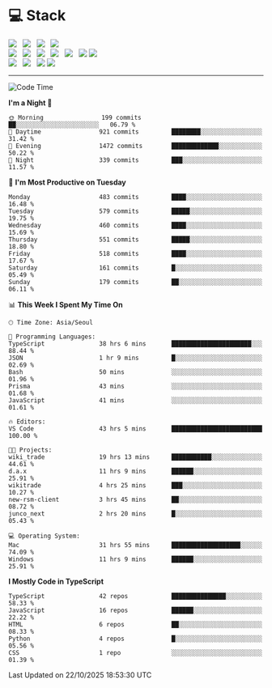 <h1>💻 Stack</h1>
<div>
 <!-- badge : https://shields.io/ -->
 <!-- icon : https://simpleicons.org/?q=Get -->
 <img src="https://img.shields.io/badge/HTML5-e74c3c?style=flat-square&logo=HTML5&logoColor=white"/> &nbsp 
 <img src="https://img.shields.io/badge/CSS3-0A84FF?style=flat-square&logo=CSS3&logoColor=white"/> &nbsp 
 <img src="https://img.shields.io/badge/JavaScript-FFCD11?style=flat-square&logo=JavaScript&logoColor=white"/> &nbsp 
 <img src="https://img.shields.io/badge/TypeScript-3075C0?style=flat-square&logo=TypeScript&logoColor=white"/>
 <br/>
 <img src="https://img.shields.io/badge/Next-000000?style=flat-square&logo=nextdotjs&logoColor=white"/> &nbsp 
 <img src="https://img.shields.io/badge/React-00BCF6?style=flat-square&logo=React&logoColor=white"/> &nbsp 
 <img src="https://img.shields.io/badge/Redux-764ABC?style=flat-square&logo=Redux&logoColor=white"/> &nbsp
 <img src="https://img.shields.io/badge/Recoil-3578E5?style=flat-square&logo=recoil&logoColor=white"/> &nbsp
 <img src="https://img.shields.io/badge/React-Query-FF4154?style=flat-square&logo=reactquery&logoColor=white"/> &nbsp 
 <img src="https://img.shields.io/badge/styled%2Dcomponents-DB7093?style=flat-square&logo=styled%2Dcomponents&logoColor=white"/>
 <img src="https://img.shields.io/badge/CSS Modules-000000?style=flat-square&logo=CSS Modules&logoColor=white"/> &nbsp 
 <br/>
 <img src="https://img.shields.io/badge/Node-339933?style=flat-square&logo=Node.js&logoColor=white"/> &nbsp 
 <img src="https://img.shields.io/badge/Express-000000?style=flat-square&logo=Express&logoColor=white"/> &nbsp 
 <img src="https://img.shields.io/badge/MongoDB-47A248?style=flat-square&logo=MongoDB&logoColor=white"/>
 <img src="https://img.shields.io/badge/MariaDB-003545?style=flat-square&logo=mariadb&logoColor=white"/>
</div>

<hr>

<!--START_SECTION:waka-->
![Code Time](http://img.shields.io/badge/Code%20Time-3%2C006%20hrs%2058%20mins-blue)

**I'm a Night 🦉** 

```text
🌞 Morning                199 commits         ██░░░░░░░░░░░░░░░░░░░░░░░   06.79 % 
🌆 Daytime                921 commits         ████████░░░░░░░░░░░░░░░░░   31.42 % 
🌃 Evening                1472 commits        █████████████░░░░░░░░░░░░   50.22 % 
🌙 Night                  339 commits         ███░░░░░░░░░░░░░░░░░░░░░░   11.57 % 
```
📅 **I'm Most Productive on Tuesday** 

```text
Monday                   483 commits         ████░░░░░░░░░░░░░░░░░░░░░   16.48 % 
Tuesday                  579 commits         █████░░░░░░░░░░░░░░░░░░░░   19.75 % 
Wednesday                460 commits         ████░░░░░░░░░░░░░░░░░░░░░   15.69 % 
Thursday                 551 commits         █████░░░░░░░░░░░░░░░░░░░░   18.80 % 
Friday                   518 commits         ████░░░░░░░░░░░░░░░░░░░░░   17.67 % 
Saturday                 161 commits         █░░░░░░░░░░░░░░░░░░░░░░░░   05.49 % 
Sunday                   179 commits         ██░░░░░░░░░░░░░░░░░░░░░░░   06.11 % 
```


📊 **This Week I Spent My Time On** 

```text
🕑︎ Time Zone: Asia/Seoul

💬 Programming Languages: 
TypeScript               38 hrs 6 mins       ██████████████████████░░░   88.44 % 
JSON                     1 hr 9 mins         █░░░░░░░░░░░░░░░░░░░░░░░░   02.69 % 
Bash                     50 mins             ░░░░░░░░░░░░░░░░░░░░░░░░░   01.96 % 
Prisma                   43 mins             ░░░░░░░░░░░░░░░░░░░░░░░░░   01.68 % 
JavaScript               41 mins             ░░░░░░░░░░░░░░░░░░░░░░░░░   01.61 % 

🔥 Editors: 
VS Code                  43 hrs 5 mins       █████████████████████████   100.00 % 

🐱‍💻 Projects: 
wiki_trade               19 hrs 13 mins      ███████████░░░░░░░░░░░░░░   44.61 % 
d.a.x                    11 hrs 9 mins       ██████░░░░░░░░░░░░░░░░░░░   25.91 % 
wikitrade                4 hrs 25 mins       ███░░░░░░░░░░░░░░░░░░░░░░   10.27 % 
new-rsm-client           3 hrs 45 mins       ██░░░░░░░░░░░░░░░░░░░░░░░   08.72 % 
junco_next               2 hrs 20 mins       █░░░░░░░░░░░░░░░░░░░░░░░░   05.43 % 

💻 Operating System: 
Mac                      31 hrs 55 mins      ███████████████████░░░░░░   74.09 % 
Windows                  11 hrs 9 mins       ██████░░░░░░░░░░░░░░░░░░░   25.91 % 
```

**I Mostly Code in TypeScript** 

```text
TypeScript               42 repos            ███████████████░░░░░░░░░░   58.33 % 
JavaScript               16 repos            ██████░░░░░░░░░░░░░░░░░░░   22.22 % 
HTML                     6 repos             ██░░░░░░░░░░░░░░░░░░░░░░░   08.33 % 
Python                   4 repos             █░░░░░░░░░░░░░░░░░░░░░░░░   05.56 % 
CSS                      1 repo              ░░░░░░░░░░░░░░░░░░░░░░░░░   01.39 % 
```




 Last Updated on 22/10/2025 18:53:30 UTC
<!--END_SECTION:waka-->
